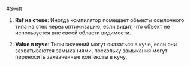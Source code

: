 #Swift 

1. **Ref на стеке**: Иногда компилятор помещает объекты ссылочного типа на стек через оптимизацию, если видит, что объект не используется вне своей области видимости.

2. **Value в куче**: Типы значений могут оказаться в куче, если они захватываются замыканиями, поскольку замыкания могут переносить захваченные контексты в кучу.